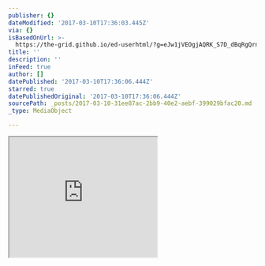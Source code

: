 ```yaml
---
publisher: {}
dateModified: '2017-03-10T17:36:03.445Z'
via: {}
isBasedOnUrl: >-
  https://the-grid.github.io/ed-userhtml/?g=eJw1jVEOgjAQRK_S7D_dBqRgQrnLpltlUZB0GxJvLwb9m8xk3htYdhOfpBqAtqQl5WpJLASGqdCZK-EAbR_rdGnrLvXOe-584_h6IwdmSnKfSoCm9zAOeBDHQWOWrRjS9xqN5hgAUQsVifansfG14Kyo_MC9tg7_-pl2Ou_VsdlFVjvrF3yW4wePsjvn
title: ''
description: ''
inFeed: true
author: []
datePublished: '2017-03-10T17:36:06.444Z'
starred: true
datePublishedOriginal: '2017-03-10T17:36:06.444Z'
sourcePath: _posts/2017-03-10-31ee87ac-2bb9-40e2-aebf-399029bfac20.md
_type: MediaObject

---
```

<iframe src="https://the-grid.github.io/ed-userhtml/?g=eJw1jUsOgzAMRPc9ReQ9cQQlUIlwF8tOS2j5CEdIvX2paHejGc17naTd8ItUA9AaNcetmKIkAiOU6cxFkgB1y2W81mUTW-e9NL5ycruTAzPE9BhygKr10Hd4EPtOeUtrNqTvmY1uHABRM-XE9qexvEw4Kqo8cS-tw79-pJ3Oe3FsdkqzHfULPsv-8gHLozvx" height="244" style=""></iframe>